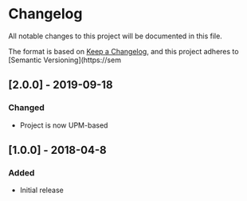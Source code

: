 # Changelog
All notable changes to this project will be documented in this file.

The format is based on [Keep a Changelog](https://keepachangelog.com/en/1.0.0/),
and this project adheres to [Semantic Versioning](https://sem

## [2.0.0] - 2019-09-18
### Changed
- Project is now UPM-based

## [1.0.0] - 2018-04-8
### Added
- Initial release